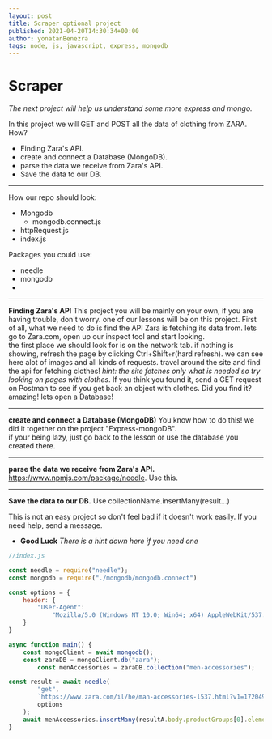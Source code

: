 ```yaml
---
layout: post
title: Scraper optional project
published: 2021-04-20T14:30:34+00:00
author: yonatanBenezra
tags: node, js, javascript, express, mongodb
---
```


# **Scraper**
*The next project will help us understand some more express and mongo.*

In this project we will GET and POST all the data of clothing from ZARA.
How?
- Finding Zara's API.
- create and connect a Database (MongoDB).
- parse the data we receive from Zara's API.
- Save the data to our DB.
___

How our repo should look:
- Mongodb
  - mongodb.connect.js
- httpRequest.js
- index.js

Packages you could use:
- needle
- mongodb
- 
___
**Finding Zara's API**
This project you will be mainly on your own, if you are having trouble, don't worry. one of our lessons will be on this project.
First of all, what we need to do is find the API Zara is fetching its data from.
lets go to Zara.com, open up our inspect tool and start looking.  
the first place we should look for is on the network tab.
if nothing is showing, refresh the page by clicking Ctrl+Shift+r(hard refresh).
we can see here alot of images and all kinds of requests. travel around the site and find the api for fetching clothes!
*hint: the site fetches only what is needed so try looking on pages with clothes*.
If you think you found it, send a GET request on Postman to see if you get back an object with clothes.
Did you find it? amazing!
lets open a Database!
___
**create and connect a Database (MongoDB)**
You know how to do this!
we did it together on the project "Express-mongoDB".  
if your being lazy, just go back to the lesson or use the database you created there.
___
**parse the data we receive from Zara's API.**
https://www.npmjs.com/package/needle.
Use this.
___
**Save the data to our DB.**
Use collectionName.insertMany(result...)

This is not an easy project so don't feel bad if it doesn't work easily.
If you need help, send a message.
* **Good Luck**
*There is a hint down here if you need one*



```javascript
//index.js

const needle = require("needle");
const mongodb = require("./mongodb/mongodb.connect")

const options = {
    header: {
        "User-Agent":
            "Mozilla/5.0 (Windows NT 10.0; Win64; x64) AppleWebKit/537.36 (KHTML, like Gecko) Chrome/88.0.4324.104 Safari/537.36"
    }
}

async function main() {
    const mongoClient = await mongodb();
    const zaraDB = mongoClient.db("zara");
        const menAccessories = zaraDB.collection("men-accessories");

const result = await needle(
        "get",
        `https://www.zara.com/il/he/man-accessories-l537.html?v1=1720496&ajax=true`,
        options
    );
    await menAccessories.insertMany(resultA.body.productGroups[0].elements)
}
```